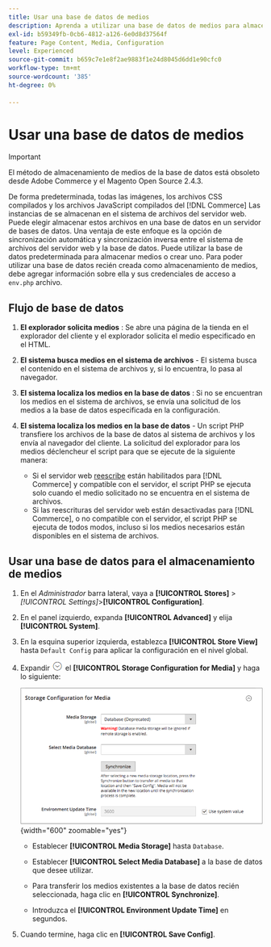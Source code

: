 ```yaml
---
title: Usar una base de datos de medios
description: Aprenda a utilizar una base de datos de medios para almacenar su [!DNL Commerce] archivos multimedia.
exl-id: b59349fb-0cb6-4812-a126-6e0d8d37564f
feature: Page Content, Media, Configuration
level: Experienced
source-git-commit: b659c7e1e8f2ae9883f1e24d8045d6dd1e90cfc0
workflow-type: tm+mt
source-wordcount: '385'
ht-degree: 0%

---
```


# Usar una base de datos de medios

>[!IMPORTANT]
>
>El método de almacenamiento de medios de la base de datos está obsoleto desde Adobe Commerce y el Magento Open Source 2.4.3.

De forma predeterminada, todas las imágenes, los archivos CSS compilados y los archivos JavaScript compilados del [!DNL Commerce] Las instancias de se almacenan en el sistema de archivos del servidor web. Puede elegir almacenar estos archivos en una base de datos en un servidor de bases de datos. Una ventaja de este enfoque es la opción de sincronización automática y sincronización inversa entre el sistema de archivos del servidor web y la base de datos. Puede utilizar la base de datos predeterminada para almacenar medios o crear uno. Para poder utilizar una base de datos recién creada como almacenamiento de medios, debe agregar información sobre ella y sus credenciales de acceso a `env.php` archivo.

## Flujo de base de datos

1. **El explorador solicita medios** : Se abre una página de la tienda en el explorador del cliente y el explorador solicita el medio especificado en el HTML.

1. **El sistema busca medios en el sistema de archivos** - El sistema busca el contenido en el sistema de archivos y, si lo encuentra, lo pasa al navegador.

1. **El sistema localiza los medios en la base de datos** : Si no se encuentran los medios en el sistema de archivos, se envía una solicitud de los medios a la base de datos especificada en la configuración.

1. **El sistema localiza los medios en la base de datos** - Un script PHP transfiere los archivos de la base de datos al sistema de archivos y los envía al navegador del cliente. La solicitud del explorador para los medios déclencheur el script para que se ejecute de la siguiente manera:

   - Si el servidor web [reescribe](../merchandising-promotions/url-rewrite.md) están habilitados para [!DNL Commerce] y compatible con el servidor, el script PHP se ejecuta solo cuando el medio solicitado no se encuentra en el sistema de archivos.
   - Si las reescrituras del servidor web están desactivadas para [!DNL Commerce], o no compatible con el servidor, el script PHP se ejecuta de todos modos, incluso si los medios necesarios están disponibles en el sistema de archivos.

## Usar una base de datos para el almacenamiento de medios

1. En el _Administrador_ barra lateral, vaya a **[!UICONTROL Stores]** > _[!UICONTROL Settings]_>**[!UICONTROL Configuration]**.

1. En el panel izquierdo, expanda **[!UICONTROL Advanced]** y elija **[!UICONTROL System]**.

1. En la esquina superior izquierda, establezca **[!UICONTROL Store View]** hasta `Default Config` para aplicar la configuración en el nivel global.

1. Expandir ![Selector de expansión](../assets/icon-display-expand.png) el **[!UICONTROL Storage Configuration for Media]** y haga lo siguiente:

   ![Configuración avanzada: configuración de almacenamiento para medios](./assets/database-storage-deprecated.png){width="600" zoomable="yes"}

   - Establecer **[!UICONTROL Media Storage]** hasta `Database`.

   - Establecer **[!UICONTROL Select Media Database]** a la base de datos que desee utilizar.

   - Para transferir los medios existentes a la base de datos recién seleccionada, haga clic en **[!UICONTROL Synchronize]**.

   - Introduzca el **[!UICONTROL Environment Update Time]** en segundos.

1. Cuando termine, haga clic en **[!UICONTROL Save Config]**.
